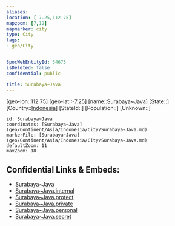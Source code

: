 ```yaml
---
aliases: 
location: [-7.25,112.75]
mapzoom: [7,12] 
mapmarker: city 
type: City
tags:
- geo/City


SpocWebEntityId: 34675
isDeleted: false
confidential: public

title: Surabaya~Java
---
```

[geo-lon::112.75]
[geo-lat::-7.25]
[name::Surabaya~Java]
[State::]
[Country::[Indonesia](geo/Continent/Asia/Indonesia.md)]
[StateId::]
[Population::]
[Unknown::]


```leaflet
id: Surabaya~Java
coordinates: [Surabaya~Java](geo/Continent/Asia/Indonesia/City/Surabaya~Java.md)
markerFile: [Surabaya~Java](geo/Continent/Asia/Indonesia/City/Surabaya~Java.md)
defaultZoom: 11 
maxZoom: 18
```


## Confidential Links & Embeds: 
- [Surabaya~Java](../../../../../../_public/geo/Continent/Asia/Indonesia/City/Surabaya~Java.md) 
- [Surabaya~Java.internal](../../../../../../_internal/geo/Continent/Asia/Indonesia/City/Surabaya~Java.internal.md) 
- [Surabaya~Java.protect](../../../../../../_protect/geo/Continent/Asia/Indonesia/City/Surabaya~Java.protect.md) 
- [Surabaya~Java.private](../../../../../../_private/geo/Continent/Asia/Indonesia/City/Surabaya~Java.private.md) 
- [Surabaya~Java.personal](../../../../../../_personal/geo/Continent/Asia/Indonesia/City/Surabaya~Java.personal.md) 
- [Surabaya~Java.secret](../../../../../../_secret/geo/Continent/Asia/Indonesia/City/Surabaya~Java.secret.md) 
